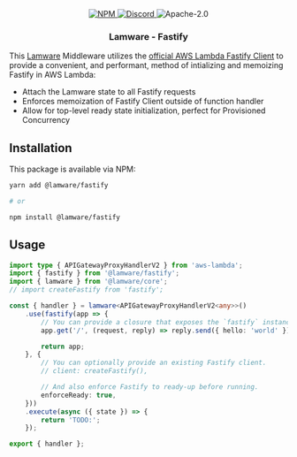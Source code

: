 <div align="center">
    <a href="https://www.npmjs.com/package/@lamware/fastify" target="_blank">
        <img src="https://img.shields.io/npm/v/@lamware/fastify?style=flat-square" alt="NPM" />
    </a>
    <a href="https://discord.gg/XMrHXtN" target="_blank">
        <img src="https://img.shields.io/discord/123906549860139008?color=7289DA&label=discord&logo=discord&logoColor=FFFFFF&style=flat-square" alt="Discord" />
    </a>
    <img src="https://img.shields.io/npm/l/@lamware/fastify?style=flat-square" alt="Apache-2.0" />
    <h3>Lamware - Fastify</h3>
</div>

This [Lamware](https://github.com/tnotifier/lamware) Middleware utilizes the [official AWS Lambda Fastify Client](https://github.com/fastify/aws-lambda-fastify) to provide a convenient, and performant, method of intializing and memoizing Fastify in AWS Lambda:

- Attach the Lamware state to all Fastify requests
- Enforces memoization of Fastify Client outside of function handler
- Allow for top-level ready state initialization, perfect for Provisioned Concurrency

## Installation

This package is available via NPM:

```bash
yarn add @lamware/fastify

# or

npm install @lamware/fastify
```

## Usage

```typescript
import type { APIGatewayProxyHandlerV2 } from 'aws-lambda';
import { fastify } from '@lamware/fastify';
import { lamware } from '@lamware/core';
// import createFastify from 'fastify';

const { handler } = lamware<APIGatewayProxyHandlerV2<any>>()
    .use(fastify(app => {
        // You can provide a closure that exposes the `fastify` instance.
        app.get('/', (request, reply) => reply.send({ hello: 'world' }));

        return app;
    }, {
        // You can optionally provide an existing Fastify client.
        // client: createFastify(),

        // And also enforce Fastify to ready-up before running.
        enforceReady: true,
    }))
    .execute(async ({ state }) => {
        return 'TODO:';
    });

export { handler };
```
